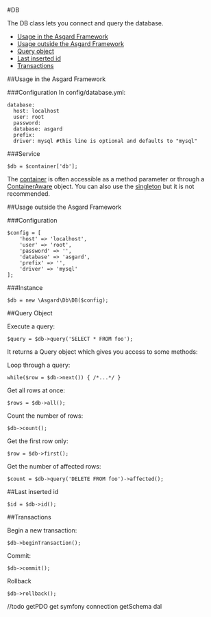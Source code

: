 #DB

The DB class lets you connect and query the database.

- [Usage in the Asgard Framework](#usage-asgard)
- [Usage outside the Asgard Framework](#usage-outside)
- [Query object](#query)
- [Last inserted id](#id)
- [Transactions](#transactions)

<a name="usage-asgard"></a>
##Usage in the Asgard Framework

###Configuration
In config/database.yml:

	database:
	  host: localhost
	  user: root
	  password:
	  database: asgard
	  prefix:
	  driver: mysql #this line is optional and defaults to "mysql"

###Service

	$db = $container['db'];

The [container](docs/container) is often accessible as a method parameter or through a [ContainerAware](docs/container#containeraware) object. You can also use the [singleton](docs/container#usage-outside) but it is not recommended.

<a name="usage-asgard"></a>
##Usage outside the Asgard Framework

###Configuration

	$config = [
		'host' => 'localhost',
		'user' => 'root',
		'password' => '',
		'database' => 'asgard',
		'prefix' => '',
		'driver' => 'mysql'
	];

###Instance

	$db = new \Asgard\Db\DB($config);

<a name="query"></a>
##Query Object

Execute a query:

	$query = $db->query('SELECT * FROM foo');

It returns a Query object which gives you access to some methods:

Loop through a query:

	while($row = $db->next()) { /*...*/ }

Get all rows at once:

	$rows = $db->all();

Count the number of rows:

	$db->count();

Get the first row only:

	$row = $db->first();

Get the number of affected rows:

	$count = $db->query('DELETE FROM foo')->affected();

<a name="id"></a>
##Last inserted id

	$id = $db->id();

<a name="transactions"></a>
##Transactions

Begin a new transaction:

	$db->beginTransaction();

Commit:

	$db->commit();

Rollback

	$db->rollback();

//todo
getPDO
get symfony connection
getSchema
dal